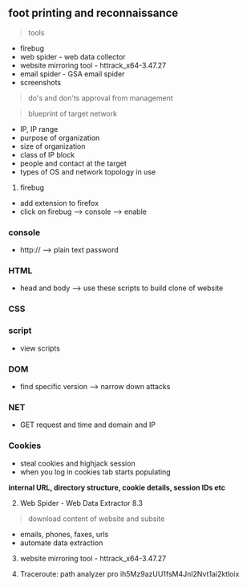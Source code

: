 ## foot printing and reconnaissance
> tools
 * firebug
 * web spider - web data collector
 * website mirroring tool - httrack_x64-3.47.27
 * email spider - GSA email spider
 * screenshots

> do's and don'ts approval from management

> blueprint of target network
 * IP, IP range
 * purpose of organization
 * size of organization
 * class of IP block
 * people and contact at the target
 * types of OS and network topology in use

1. firebug 
 * add extension to firefox
 * click on firebug --> console --> enable

### console
 * http:// --> plain text password

### HTML
 * head and body --> use these scripts to build clone of website

### CSS

### script
 * view scripts

### DOM
 * find specific version --> narrow down attacks

### NET
 * GET request and time and domain and IP

### Cookies
 * steal cookies and highjack session
 * when you log in cookies tab starts populating

**internal URL, directory structure, cookie details, session IDs etc**

2. Web Spider - Web Data Extractor 8.3 
> download content of website and subsite
 * emails, phones, faxes, urls
 * automate data extraction

3. website mirroring tool - httrack_x64-3.47.27

4. Traceroute: path analyzer pro
ih5Mz9azUU1fsM4Jnl2Nvt1ai2ktloix
